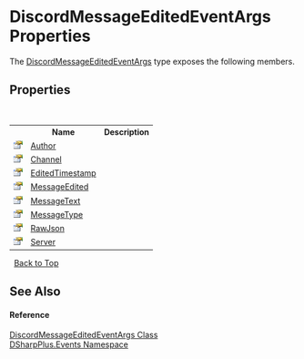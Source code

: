 # DiscordMessageEditedEventArgs Properties
 

The <a href="bd2b306c-8a1d-03bd-e5d9-1c3478cb6fe4">DiscordMessageEditedEventArgs</a> type exposes the following members.


## Properties
&nbsp;<table><tr><th></th><th>Name</th><th>Description</th></tr><tr><td>![Public property](media/pubproperty.gif "Public property")</td><td><a href="f596ff2c-33b8-640e-76ec-95d7b7b5664e">Author</a></td><td /></tr><tr><td>![Public property](media/pubproperty.gif "Public property")</td><td><a href="20424369-8f69-ad54-a41f-8ab148701323">Channel</a></td><td /></tr><tr><td>![Public property](media/pubproperty.gif "Public property")</td><td><a href="8c3b16c9-7cd7-47f2-a123-8232029faf15">EditedTimestamp</a></td><td /></tr><tr><td>![Public property](media/pubproperty.gif "Public property")</td><td><a href="94ab99a3-5c6c-4c8e-ee3d-6a739858d26f">MessageEdited</a></td><td /></tr><tr><td>![Public property](media/pubproperty.gif "Public property")</td><td><a href="b4b0da48-a4eb-ec03-02ce-418f7fa2ffc6">MessageText</a></td><td /></tr><tr><td>![Public property](media/pubproperty.gif "Public property")</td><td><a href="8c5c80e9-8da8-d9a1-2382-cfc91a6d00fd">MessageType</a></td><td /></tr><tr><td>![Public property](media/pubproperty.gif "Public property")</td><td><a href="39523ea0-2852-7c9b-34f7-d6afd63c9ed9">RawJson</a></td><td /></tr><tr><td>![Public property](media/pubproperty.gif "Public property")</td><td><a href="85542aec-01c4-ff8b-1d60-e69d1f5d1122">Server</a></td><td /></tr></table>&nbsp;
<a href="#discordmessageeditedeventargs-properties">Back to Top</a>

## See Also


#### Reference
<a href="bd2b306c-8a1d-03bd-e5d9-1c3478cb6fe4">DiscordMessageEditedEventArgs Class</a><br /><a href="c92bdbbe-3dbb-8f2c-d215-691d3e9855e1">DSharpPlus.Events Namespace</a><br />
